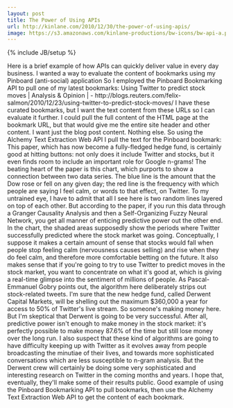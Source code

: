 ```yaml
---
layout: post
title: The Power of Using APIs
url: http://kinlane.com/2010/12/30/the-power-of-using-apis/
image: https://s3.amazonaws.com/kinlane-productions/bw-icons/bw-api-a.png
---
```

{% include JB/setup %}
<p>
     Here is a brief example of how APIs can quickly deliver value in every day business. I wanted a way to evaluate the content of bookmarks using my Pinboard (anti-social) application So I employed the Pinboard Bookmarking API to pull one of my latest bookmarks: Using Twitter to predict stock moves | Analysis &amp; Opinion | - http://blogs.reuters.com/felix-salmon/2010/12/23/using-twitter-to-predict-stock-moves/ I have these curated bookmarks, but I want the text content from these URLs so I can evaluate it further. I could pull the full content of the HTML page at the bookmark URL, but that would give me the entire site header and other content. I want just the blog post content. Nothing else. So using the Alchemy Text Extraction Web API I pull the text for the Pinboard bookmark: This paper, which has now become a fully-fledged hedge fund, is certainly good at hitting buttons: not only does it include Twitter and stocks, but it even finds room to include an important role for Google n-grams! The beating heart of the paper is this chart, which purports to show a connection between two data series. The blue line is the amount that the Dow rose or fell on any given day; the red line is the frequency with which people are saying I feel calm, or words to that effect, on Twitter. To my untrained eye, I have to admit that all I see here is two random lines layered on top of each other. But according to the paper, if you run this data through a Granger Causality Analysis and then a Self-Organizing Fuzzy Neural Network, you get all manner of enticing predictive power out the other end. In the chart, the shaded areas supposedly show the periods where Twitter successfully predicted where the stock market was going. Conceptually, I suppose it makes a certain amount of sense that stocks would fall when people stop feeling calm (nervousness causes selling) and rise when they do feel calm, and therefore more comfortable betting on the future. It also makes sense that if you're going to try to use Twitter to predict moves in the stock market, you want to concentrate on what it's good at, which is giving a real-time glimpse into the sentiment of millions of people. As Pascal-Emmanuel Gobry points out, the algorithm here deliberately strips out stock-related tweets. I'm sure that the new hedge fund, called Derwent Capital Markets, will be shelling out the maximum $360,000 a year for access to 50% of Twitter's live stream. So someone's making money here. But I'm skeptical that Derwent is going to be very successful. After all, predictive power isn't enough to make money in the stock market: it's perfectly possible to make money 87.6% of the time but still lose money over the long run. I also suspect that these kind of algorithms are going to have difficulty keeping up with Twitter as it evolves away from people broadcasting the minutiae of their lives, and towards more sophisticated conversations which are less susceptible to n-gram analysis. But the Derwent crew will certainly be doing some very sophisticated and interesting research on Twitter in the coming months and years. I hope that, eventually, they'll make some of their results public. Good example of using the Pinboard Bookmarking API to pull bookmarks, then use the Alchemy Text Extraction Web API to get the content of each bookmark.
</p>